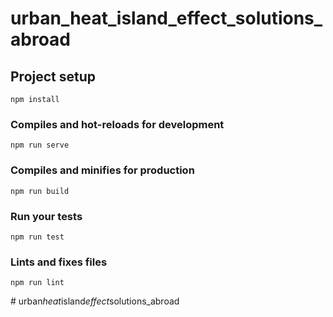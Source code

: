 # urban_heat_island_effect_solutions_abroad

## Project setup
```
npm install
```

### Compiles and hot-reloads for development
```
npm run serve
```

### Compiles and minifies for production
```
npm run build
```

### Run your tests
```
npm run test
```

### Lints and fixes files
```
npm run lint
```
#   u r b a n _ h e a t _ i s l a n d _ e f f e c t _ s o l u t i o n s _ a b r o a d  
 